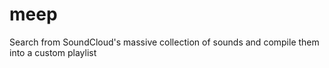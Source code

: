 meep
====

Search from SoundCloud's massive collection of sounds and compile them into a custom playlist
